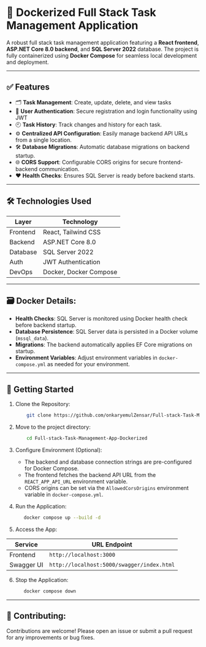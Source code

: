 # 🧩 Dockerized Full Stack Task Management Application

A robust full stack task management application featuring a **React frontend**, **ASP.NET Core 8.0 backend**, and **SQL Server 2022** database. The project is fully containerized using **Docker Compose** for seamless local development and deployment.

---

## ✅ Features

- 🗂️ **Task Management**: Create, update, delete, and view tasks
- 🔐 **User Authentication**: Secure registration and login functionality using JWT
- 🕘 **Task History**: Track changes and history for each task.
- ⚙️ **Centralized API Configuration**: Easily manage backend API URLs from a single location.
- 🛠️ **Database Migrations**: Automatic database migrations on backend startup.
- 🌐 **CORS Support**: Configurable CORS origins for secure frontend-backend communication.
- ❤️ **Health Checks**: Ensures SQL Server is ready before backend starts.

---

## 🛠 Technologies Used

| Layer       | Technology            |
|------------|------------------------|
| Frontend   | React, Tailwind CSS    |
| Backend    | ASP.NET Core 8.0       |
| Database   | SQL Server 2022        |
| Auth       | JWT Authentication     |
| DevOps     | Docker, Docker Compose |

---

## 🗃️ Docker Details:

- **Health Checks**: SQL Server is monitored using Docker health check before backend startup.
- **Database Persistence**: SQL Server data is persisted in a Docker volume (`mssql_data`).
- **Migrations**: The backend automatically applies EF Core migrations on startup.
- **Environment Variables**: Adjust environment variables in `docker-compose.yml` as needed for your environment.

---

## 🚀 Getting Started

1. Clone the Repository:

    ```bash
        git clone https://github.com/onkaryemulZensar/Full-stack-Task-Management-App-Dockerized.git
    ```

2. Move to the project directory:

    ```bash
        cd Full-stack-Task-Management-App-Dockerized
    ```

3. Configure Environment (Optional):

    - The backend and database connection strings are pre-configured for Docker Compose.
    - The frontend fetches the backend API URL from the `REACT_APP_API_URL` environment variable.
    - CORS origins can be set via the `AllowedCorsOrigins` environment variable in `docker-compose.yml`.


4. Run the Application:

    ```bash
       docker compose up --build -d
    ```
 
5. Access the App:

| Service       | URL Endpoint                
|---------------|-------------------------
| Frontend	    | `http://localhost:3000`   
| Swagger UI    | `http://localhost:5000/swagger/index.html`   


6. Stop the Application:

    ```bash
       docker compose down
    ```
---

## 🤝 Contributing:

Contributions are welcome! Please open an issue or submit a pull request for any improvements or bug fixes.
